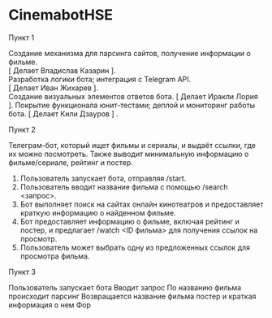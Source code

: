# CinemabotHSE

Пункт 1

Создание механизма для парсинга сайтов, получение информации о фильме. \
[ Делает Владислав Казарин ]. \
 Разработка логики бота; интеграция с Telegram API. \
 [ Делает Иван Жихарев ]. \
 Создание визуальных элементов ответов бота. 
[ Делает Иракли Лория ].
Покрытие функционала юнит-тестами; деплой и мониторинг работы бота. 
[ Делает Кили Дзауров ] .

Пункт 2

Телеграм-бот, который ищет фильмы и сериалы, и выдаёт ссылки, где их можно посмотреть. Также выводит минимальную информацию о фильме/сериале, рейтинг и постер. 
1. Пользователь запускает бота, отправляя /start.
2. Пользователь вводит название фильма с помощью /search <запрос>.
3. Бот выполняет поиск на сайтах онлайн кинотеатров и предоставляет краткую информацию о найденном фильме.
4. Бот предоставляет информацию о фильме, включая рейтинг и постер, и предлагает /watch <ID фильма> для получения ссылок на просмотр.
5. Пользователь может выбрать одну из предложенных ссылок для просмотра фильма.

Пункт 3

Пользователь запускает бота 
Вводит запрос
По названию фильма происходит парсинг
Возвращается название фильма постер и краткая информация о нем
Фор


